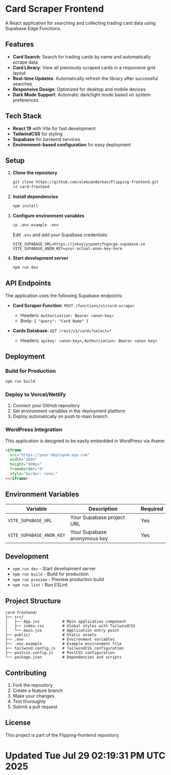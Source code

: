 # Card Scraper Frontend

A React application for searching and collecting trading card data using Supabase Edge Functions.

## Features

- **Card Search**: Search for trading cards by name and automatically scrape data
- **Card Library**: View all previously scraped cards in a responsive grid layout
- **Real-time Updates**: Automatically refresh the library after successful searches
- **Responsive Design**: Optimized for desktop and mobile devices
- **Dark Mode Support**: Automatic dark/light mode based on system preferences

## Tech Stack

- **React 19** with Vite for fast development
- **TailwindCSS** for styling
- **Supabase** for backend services
- **Environment-based configuration** for easy deployment

## Setup

1. **Clone the repository**
   ```bash
   git clone https://github.com/aleksanderkav/Flipping-frontend.git
   cd card-frontend
   ```

2. **Install dependencies**
   ```bash
   npm install
   ```

3. **Configure environment variables**
   ```bash
   cp .env.example .env
   ```
   
   Edit `.env` and add your Supabase credentials:
   ```
   VITE_SUPABASE_URL=https://jvkxyjycpomtzfngocge.supabase.co
   VITE_SUPABASE_ANON_KEY=your-actual-anon-key-here
   ```

4. **Start development server**
   ```bash
   npm run dev
   ```

## API Endpoints

The application uses the following Supabase endpoints:

- **Card Scraper Function**: `POST /functions/v1/card-scraper`
  - Headers: `Authorization: Bearer <anon-key>`
  - Body: `{ "query": "Card Name" }`

- **Cards Database**: `GET /rest/v1/cards?select=*`
  - Headers: `apikey: <anon-key>`, `Authorization: Bearer <anon-key>`

## Deployment

### Build for Production
```bash
npm run build
```

### Deploy to Vercel/Netlify
1. Connect your GitHub repository
2. Set environment variables in the deployment platform
3. Deploy automatically on push to main branch

### WordPress Integration
This application is designed to be easily embedded in WordPress via iframe:

```html
<iframe 
  src="https://your-deployed-app.com" 
  width="100%" 
  height="800px" 
  frameborder="0"
  style="border: none;"
></iframe>
```

## Environment Variables

| Variable | Description | Required |
|----------|-------------|----------|
| `VITE_SUPABASE_URL` | Your Supabase project URL | Yes |
| `VITE_SUPABASE_ANON_KEY` | Your Supabase anonymous key | Yes |

## Development

- `npm run dev` - Start development server
- `npm run build` - Build for production
- `npm run preview` - Preview production build
- `npm run lint` - Run ESLint

## Project Structure

```
card-frontend/
├── src/
│   ├── App.jsx          # Main application component
│   ├── index.css        # Global styles with TailwindCSS
│   └── main.jsx         # Application entry point
├── public/              # Static assets
├── .env                 # Environment variables
├── .env.example         # Example environment file
├── tailwind.config.js   # TailwindCSS configuration
├── postcss.config.js    # PostCSS configuration
└── package.json         # Dependencies and scripts
```

## Contributing

1. Fork the repository
2. Create a feature branch
3. Make your changes
4. Test thoroughly
5. Submit a pull request

## License

This project is part of the Flipping-frontend repository.
# Updated Tue Jul 29 02:19:31 PM UTC 2025
